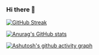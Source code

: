 ### Hi there 👋

[![GitHub Streak](https://github-readme-streak-stats.herokuapp.com?user=jokb1993&theme=dark)](https://git.io/streak-stats)



[![Anurag's GitHub stats](https://github-readme-stats.vercel.app/api?username=anuraghazra)](https://github.com/anuraghazra/github-readme-stats)


[![Ashutosh's github activity graph](https://activity-graph.herokuapp.com/graph?username=jokb1993)](https://github.com/ashutosh00710/github-readme-activity-graph)

<!--
**jokb1993/jokb1993** is a ✨ _special_ ✨ repository because its `README.md` (this file) appears on your GitHub profile.

Here are some ideas to get you started:

- 🔭 I’m currently working on ...
- 🌱 I’m currently learning ...
- 👯 I’m looking to collaborate on ...
- 🤔 I’m looking for help with ...
- 💬 Ask me about ...
- 📫 How to reach me: ...
- 😄 Pronouns: ...
- ⚡ Fun fact: ...
-->

